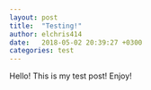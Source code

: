```yaml
---
layout: post
title:  "Testing!"
author: elchris414
date:   2018-05-02 20:39:27 +0300
categories: test
---
```

Hello! This is my test post! Enjoy!
